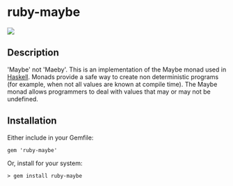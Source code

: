 # ruby-maybe

![](http://f.cl.ly/items/2o2A3k1N2d3a1b0V3V0T/maybe.png)

## Description

'Maybe' not 'Maeby'. This is an implementation of the Maybe monad used in
[Haskell](http://www.haskell.org/haskellwiki/Maybe). Monads provide a
safe way to create non deterministic programs (for example, when not all
values are known at compile time). The Maybe monad allows programmers to
deal with values that may or may not be undefined.

## Installation

Either include in your Gemfile:

    gem 'ruby-maybe'

Or, install for your system:

    > gem install ruby-maybe
